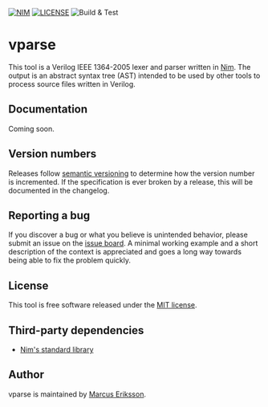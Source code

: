 [![NIM](https://img.shields.io/badge/Nim-1.2.0-orange.svg?style=flat-square)](https://nim-lang.org)
[![LICENSE](https://img.shields.io/badge/license-MIT-blue.svg?style=flat-square)](https://opensource.org/licenses/MIT)
![Build & Test](https://github.com/sthenic/vparse/workflows/Build%20%26%20Test/badge.svg)

# vparse
This tool is a Verilog IEEE 1364-2005 lexer and parser written in [Nim](https://nim-lang.org). The output is an abstract syntax tree (AST) intended to be used
by other tools to process source files written in Verilog.

## Documentation
Coming soon.

## Version numbers
Releases follow [semantic versioning](https://semver.org/) to determine how the version number is incremented. If the specification is ever broken by a release, this will be documented in the changelog.

## Reporting a bug
If you discover a bug or what you believe is unintended behavior, please submit an issue on the [issue board](https://github.com/sthenic/vparse/issues). A minimal working example and a short description of the context is appreciated and goes a long way towards being able to fix the problem quickly.

## License
This tool is free software released under the [MIT license](https://opensource.org/licenses/MIT).

## Third-party dependencies

* [Nim's standard library](https://github.com/nim-lang/Nim)

## Author
vparse is maintained by [Marcus Eriksson](mailto:marcus.jr.eriksson@gmail.com).
